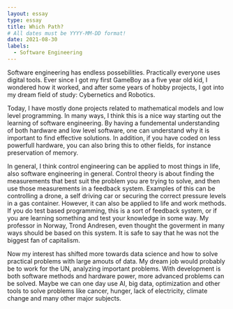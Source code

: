 ```yaml
---
layout: essay
type: essay
title: Which Path?
# All dates must be YYYY-MM-DD format!
date: 2021-08-30
labels:
  - Software Engineering
---
```


Software engineering has endless possebilities. Practically everyone uses digital tools. Ever since I got my first GameBoy as a five year old kid, I wondered how it worked, and after some years of hobby projects, I got into my dream field of study: Cybernetics and Robotics.

Today, I have mostly done projects related to mathematical models and low level programming. In many ways, I think this is a nice way starting out the learning of software engineering. By having a fundemental understanding of both hardware and low level software, one can understand why it is important to find effective solutions. In addition, if you have coded on less powerfull hardware, you can also bring this to other fields, for instance preservation of memory. 

In general, I think control engineering can be applied to most things in life, also software engineering in general. Control theory is about finding the measurements that best suit the problem you are trying to solve, and then use those measurements in a feedback system. Examples of this can be controlling a drone, a self driving car or securing the correct pressure levels in a gas container. However, it can also be applied to life and work methods. If you do test based programming, this is a sort of feedback system, or if you are learning something and test your knowledge in some way. My professor in Norway, Trond Andresen, even thought the goverment in many ways should be based on this system. It is safe to say that he was not the biggest fan of capitalism. 

Now my interest has shifted more towards data science and how to solve practical problems with large amouts of data. My dream job would probably be to work for the UN, analyzing important problems. With development is both software methods and hardware power, more advanced problems can be solved. Maybe we can one day use AI, big data, optimization and other tools to solve problems like cancer, hunger, lack of electricity, climate change and many other major subjects. 
